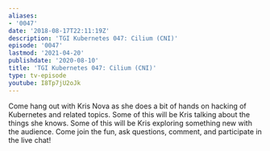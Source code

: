 ```yaml
---
aliases:
- '0047'
date: '2018-08-17T22:11:19Z'
description: 'TGI Kubernetes 047: Cilium (CNI)'
episode: '0047'
lastmod: '2021-04-20'
publishdate: '2020-08-10'
title: 'TGI Kubernetes 047: Cilium (CNI)'
type: tv-episode
youtube: I8Tp7jU2oJk
---
```


Come hang out with Kris Nova as she does a bit of hands on hacking of Kubernetes and related topics. Some of this will be Kris talking about the things she knows. Some of this will be Kris exploring something new with the audience. Come join the fun, ask questions, comment, and participate in the live chat!